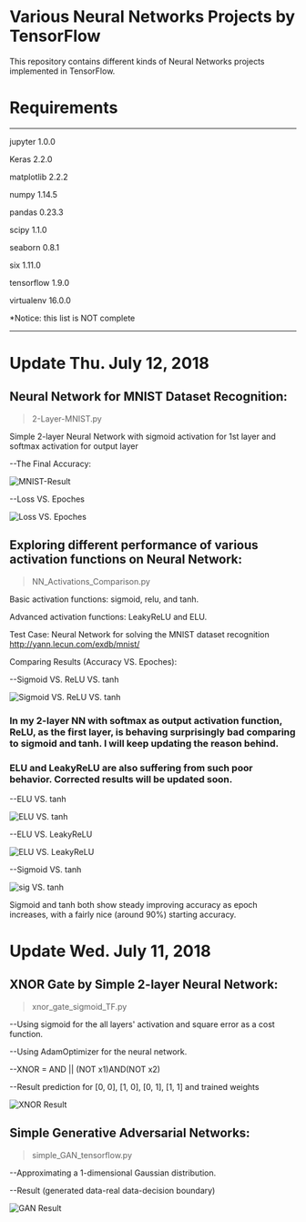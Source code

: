 # Various Neural Networks Projects by TensorFlow
This repository contains different kinds of Neural Networks projects implemented in TensorFlow.

# Requirements
------------------- ---------
jupyter             1.0.0

Keras               2.2.0

matplotlib          2.2.2

numpy               1.14.5

pandas              0.23.3

scipy               1.1.0

seaborn             0.8.1

six                 1.11.0

tensorflow          1.9.0

virtualenv          16.0.0

*Notice: this list is NOT complete
------------------- ---------

# Update Thu. July 12, 2018

## Neural Network for MNIST Dataset Recognition:

>2-Layer-MNIST.py

Simple 2-layer Neural Network with sigmoid activation for 1st layer and softmax activation for output layer

--The Final Accuracy:

![MNIST-Result](https://github.com/cristianoBY/Neural-Networks-Projects-TensorFlow/blob/master/TF%20pics/MNIST.png)

--Loss VS. Epoches

![Loss VS. Epoches](https://github.com/cristianoBY/Neural-Networks-Projects-TensorFlow/blob/master/TF%20pics/2-Layer_MNIST.png)

## Exploring different performance of various activation functions on Neural Network:

>NN_Activations_Comparison.py

Basic activation functions: sigmoid, relu, and tanh.

Advanced activation functions: LeakyReLU and ELU.

Test Case: Neural Network for solving the MNIST dataset recognition
http://yann.lecun.com/exdb/mnist/

Comparing Results (Accuracy VS. Epoches): 

--Sigmoid VS. ReLU VS. tanh

![Sigmoid VS. ReLU VS. tanh](https://github.com/cristianoBY/Neural-Networks-Projects-TensorFlow/blob/master/TF%20pics/sig-relu-tanh.png)

### In my 2-layer NN with softmax as output activation function, ReLU, as the first layer, is behaving surprisingly bad comparing to sigmoid and tanh. I will keep updating the reason behind. 

### ELU and LeakyReLU are also suffering from such poor behavior. Corrected results will be updated soon.

--ELU VS. tanh

![ELU VS. tanh](https://github.com/cristianoBY/Neural-Networks-Projects-TensorFlow/blob/master/TF%20pics/tanh-ELU.png)

--ELU VS. LeakyReLU

![ELU VS. LeakyReLU](https://github.com/cristianoBY/Neural-Networks-Projects-TensorFlow/blob/master/TF%20pics/LeakyReLU-ELU.png)

--Sigmoid VS. tanh

![sig VS. tanh](https://github.com/cristianoBY/Neural-Networks-Projects-TensorFlow/blob/master/TF%20pics/sig-tanh.png)

Sigmoid and tanh both show steady improving accuracy as epoch increases, with a fairly nice (around 90%) starting accuracy.

# Update Wed. July 11, 2018

## XNOR Gate by Simple 2-layer Neural Network:

>xnor_gate_sigmoid_TF.py

--Using sigmoid for the all layers' activation and square error as a cost function.

--Using AdamOptimizer for the neural network.

--XNOR = AND || (NOT x1)AND(NOT x2)

--Result prediction for [0, 0], [1, 0], [0, 1], [1, 1] and trained weights

![XNOR Result](https://github.com/cristianoBY/Neural-Networks-Projects-TensorFlow/blob/master/TF%20pics/XNOR-gate.png)

## Simple Generative Adversarial Networks:

>simple_GAN_tensorflow.py

--Approximating a 1-dimensional Gaussian distribution.

--Result (generated data-real data-decision boundary)

![GAN Result](https://github.com/cristianoBY/Neural-Networks-Projects-TensorFlow/blob/master/TF%20pics/simple_GAN_result.png)

